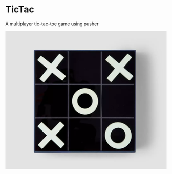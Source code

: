 # TicTac
A multiplayer tic-tac-toe game using pusher 

![drawing](https://github.com/king1rule/TicTac/blob/master/Tic-Tac.jpg.webp )
